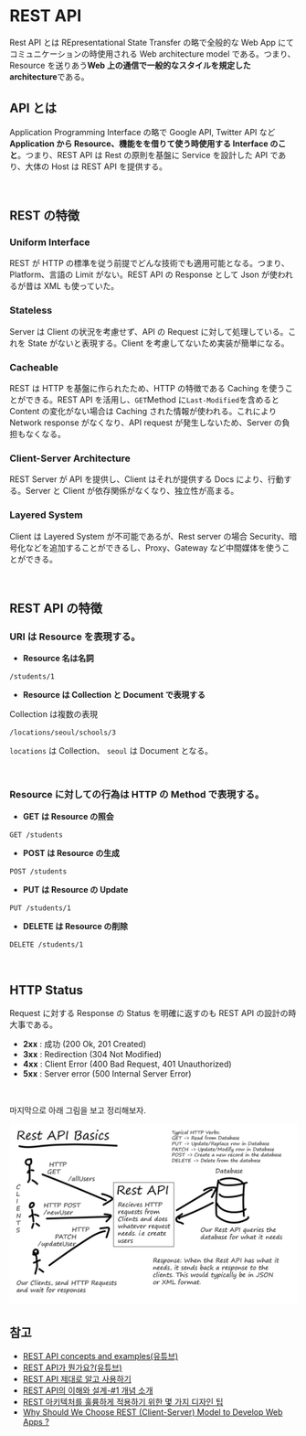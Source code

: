 # REST API

Rest API とは REpresentational State Transfer の略で全般的な Web App にてコミュニケーションの時使用される Web architecture model である。つまり、Resource を送りあう**Web 上の通信で一般的なスタイルを規定した architecture**である。

## API とは

Application Programming Interface の略で Google API, Twitter API など **Application から Resource、機能をを借りて使う時使用する Interface のこと**。つまり、REST API は Rest の原則を基盤に Service を設計した API であり、大体の Host は REST API を提供する。

<br>

## REST の特徴

### Uniform Interface

REST が HTTP の標準を従う前提でどんな技術でも適用可能となる。つまり、Platform、言語の Limit がない。REST API の Response として Json が使われるが昔は XML も使っていた。

### Stateless

Server は Client の状況を考慮せず、API の Request に対して処理している。これを State がないと表現する。Client を考慮してないため実装が簡単になる。

### Cacheable

REST は HTTP を基盤に作られたため、HTTP の特徴である Caching を使うことができる。REST API を活用し、`GET`Method に`Last-Modified`を含めると Content の変化がない場合は Caching された情報が使われる。これにより Network response がなくなり、API request が発生しないため、Server の負担もなくなる。

### Client-Server Architecture

REST Server が API を提供し、Client はそれが提供する Docs により、行動する。Server と Client が依存関係がなくなり、独立性が高まる。

### Layered System

Client は Layered System が不可能であるが、Rest server の場合 Security、暗号化などを追加することができるし、Proxy、Gateway など中間媒体を使うことができる。

<br>

## REST API の特徴

### URI は Resource を表現する。

-   **Resource 名は名詞**

```
/students/1
```

-   **Resource は Collection と Document で表現する**

Collection は複数の表現

```
/locations/seoul/schools/3
```

`locations` は Collection、 `seoul` は Document となる。

<br>

### Resource に対しての行為は HTTP の Method で表現する。

-   **GET は Resource の照会**

```
GET /students
```

-   **POST は Resource の生成**

```
POST /students
```

-   **PUT は Resource の Update**

```
PUT /students/1
```

-   **DELETE は Resource の削除**

```
DELETE /students/1
```

<br>

## HTTP Status

Request に対する Response の Status を明確に返すのも REST API の設計の時大事である。

-   **2xx** : 成功 (200 Ok, 201 Created)
-   **3xx** : Redirection (304 Not Modified)
-   **4xx** : Client Error (400 Bad Request, 401 Unauthorized)
-   **5xx** : Server error (500 Internal Server Error)

<br>

마지막으로 아래 그림을 보고 정리해보자.

<img src="../../images/network/REST.png">

<br>

## 참고

-   [REST API concepts and examples(유튜브)](https://www.youtube.com/watch?v=7YcW25PHnAA)
-   [REST API가 뭔가요?(유튜브)](https://www.youtube.com/watch?v=iOueE9AXDQQ)
-   [REST API 제대로 알고 사용하기](https://meetup.toast.com/posts/92)
-   [REST API의 이해와 설계-#1 개념 소개](https://bcho.tistory.com/953)
-   [REST 아키텍처를 훌륭하게 적용하기 위한 몇 가지 디자인 팁](https://spoqa.github.io/2012/02/27/rest-introduction.html)
-   [Why Should We Choose REST (Client-Server) Model to Develop Web Apps ?](https://medium.com/@audira98/why-should-we-choose-rest-client-server-model-to-develop-web-apps-c3bb2451b13a)
